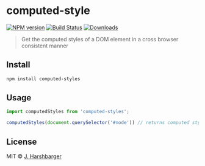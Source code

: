 # computed-style

[![NPM version][npm-image]][npm-url]
[![Build Status][travis-image]][travis-url]
[![Downloads][download-badge]][npm-url]

> Get the computed styles of a DOM element in a cross browser consistent manner

## Install

```sh
npm install computed-styles
```

## Usage

```js
import computedStyles from 'computed-styles';

computedStyles(document.querySelector('#node')) // returns computed styles as an object
```

## License

MIT © [J. Harshbarger](http://github.com/Hypercubed)

[npm-url]: https://npmjs.org/package/computed-styles
[npm-image]: https://img.shields.io/npm/v/computed-styles.svg?style=flat-square

[travis-url]: https://travis-ci.org/Hypercubed/computed-styles
[travis-image]: https://img.shields.io/travis/Hypercubed/computed-styles.svg?style=flat-square

[download-badge]: http://img.shields.io/npm/dm/computed-styles.svg?style=flat-square
